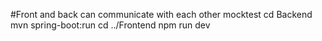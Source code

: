 #Front and back can communicate with each other mocktest
cd Backend
mvn spring-boot:run
cd ../Frontend
npm run dev
